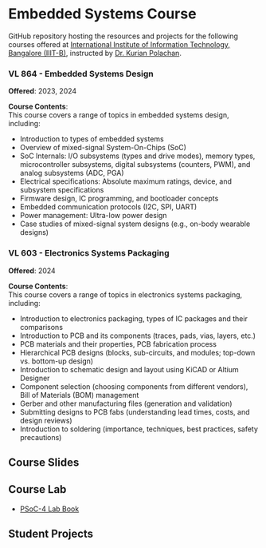 # Embedded Systems Course  
GitHub repository hosting the resources and projects for the following courses offered at [International Institute of Information Technology, Bangalore (IIIT-B)](https://www.iiitb.ac.in/), instructed by [Dr. Kurian Polachan](https://sites.google.com/view/cdwl/professor).

### VL 864 - Embedded Systems Design  
**Offered**: 2023, 2024  

**Course Contents**:  
This course covers a range of topics in embedded systems design, including:  
- Introduction to types of embedded systems  
- Overview of mixed-signal System-On-Chips (SoC)  
- SoC Internals: I/O subsystems (types and drive modes), memory types, microcontroller subsystems, digital subsystems (counters, PWM), and analog subsystems (ADC, PGA)  
- Electrical specifications: Absolute maximum ratings, device, and subsystem specifications  
- Firmware design, IC programming, and bootloader concepts  
- Embedded communication protocols (I2C, SPI, UART)  
- Power management: Ultra-low power design  
- Case studies of mixed-signal system designs (e.g., on-body wearable designs)

### VL 603 - Electronics Systems Packaging  
**Offered**: 2024  

**Course Contents**:  
This course covers a range of topics in electronics systems packaging, including:  
- Introduction to electronics packaging, types of IC packages and their comparisons  
- Introduction to PCB and its components (traces, pads, vias, layers, etc.)  
- PCB materials and their properties, PCB fabrication process 
- Hierarchical PCB designs (blocks, sub-circuits, and modules; top-down vs. bottom-up design)  
- Introduction to schematic design and layout using KiCAD or Altium Designer  
- Component selection (choosing components from different vendors), Bill of Materials (BOM) management  
- Gerber and other manufacturing files (generation and validation)  
- Submitting designs to PCB fabs (understanding lead times, costs, and design reviews)  
- Introduction to soldering (importance, techniques, best practices, safety precautions)  

## Course Slides

## Course Lab
- [PSoC-4 Lab Book](Examples/README.md)

## Student Projects
